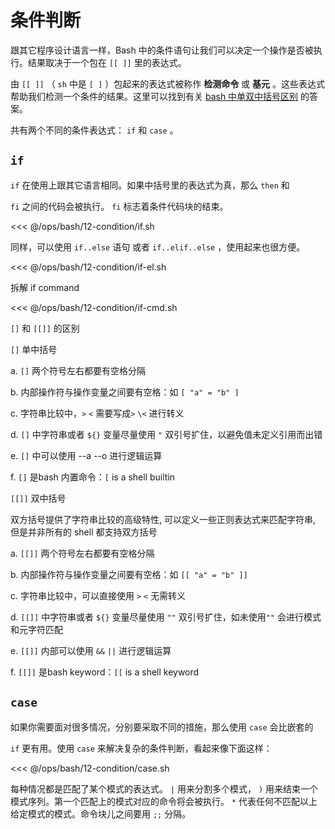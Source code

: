 # 条件判断

跟其它程序设计语言一样，Bash 中的条件语句让我们可以决定一个操作是否被执行。结果取决于一个包在 `[[ ]]` 里的表达式。

由 `[[ ]]` （ `sh` 中是 `[ ]` ）包起来的表达式被称作 **检测命令** 或 **基元**
。这些表达式帮助我们检测一个条件的结果。这里可以找到有关 [bash 中单双中括号区别](http://serverfault.com/a/52050) 的答案。

共有两个不同的条件表达式： `if` 和 `case` 。

## `if`

`if` 在使用上跟其它语言相同。如果中括号里的表达式为真，那么 `then` 和

`fi` 之间的代码会被执行。 `fi` 标志着条件代码块的结束。

<<< @/ops/bash/12-condition/if.sh

同样，可以使用 `if..else` 语句 或者 `if..elif..else` ，使用起来也很方便。

<<< @/ops/bash/12-condition/if-el.sh

拆解 if command

<<< @/ops/bash/12-condition/if-cmd.sh

`[]` 和 `[[]]` 的区别

`[]` 单中括号

a.  `[]` 两个符号左右都要有空格分隔

b. 内部操作符与操作变量之间要有空格：如 `[ "a" = "b" ]`

c. 字符串比较中，`>` `<` 需要写成`>` `\<` 进行转义

d.  `[]` 中字符串或者 `${}` 变量尽量使用 `"` 双引号扩住，以避免值未定义引用而出错

e.  `[]` 中可以使用 --a --o 进行逻辑运算

f.  `[]` 是bash 内置命令：`[` is a shell builtin

`[[]]` 双中括号

双方括号提供了字符串比较的高级特性, 可以定义一些正则表达式来匹配字符串, 但是并非所有的 shell 都支持双方括号

a.  `[[]]` 两个符号左右都要有空格分隔

b. 内部操作符与操作变量之间要有空格：如 `[[ "a" = "b" ]]`

c. 字符串比较中，可以直接使用 `>` `<` 无需转义

d.  `[[]]` 中字符串或者 `${}` 变量尽量使用 `""` 双引号扩住，如未使用`""` 会进行模式和元字符匹配

e.  `[[]]` 内部可以使用 `&&` `||` 进行逻辑运算

f.  `[[]]` 是bash keyword：`[[` is a shell keyword

## `case`

如果你需要面对很多情况，分别要采取不同的措施，那么使用 `case` 会比嵌套的

`if` 更有用。使用 `case` 来解决复杂的条件判断，看起来像下面这样：

<<< @/ops/bash/12-condition/case.sh

每种情况都是匹配了某个模式的表达式。 `|` 用来分割多个模式， `)` 用来结束一个模式序列。第一个匹配上的模式对应的命令将会被执行。 `*`
代表任何不匹配以上给定模式的模式。命令块儿之间要用 `;;` 分隔。